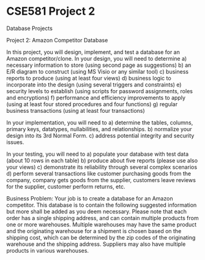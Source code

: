 # CSE581 Project 2
Database Projects


Project 2: Amazon Competitor Database

In this project, you will design, implement, and test a database for an Amazon competitor/clone. In your design, you will need to determine
  a) necessary information to store (using second page as suggestions)
  b) an E/R diagram to construct (using MS Visio or any similar tool)
  c) business reports to produce (using at least four views)
  d) business logic to incorporate into the design (using several triggers and constraints)
  e) security levels to establish (using scripts for password assignments, roles and encryptions)
  f) performance and efficiency improvements to apply (using at least four stored procedures and four functions)
  g) regular business transactions (using at least four transactions)

In your implementation, you will need to
  a) determine the tables, columns, primary keys, datatypes, nullabilities, and relationships.
  b) normalize your design into its 3rd Normal Form.
  c) address potential integrity and security issues.

In your testing, you will need to
  a) populate your database with test data (about 10 rows in each table)
  b) produce about five reports (please use also your views)
  c) demonstrate its reliability through several complex scenarios
  d) perform several transactions like customer purchasing goods from the company, company gets goods from the supplier, customers leave reviews for the supplier, customer perform returns, etc.

Business Problem:
Your job is to create a database for an Amazon competitor. This database is to contain the following suggested information but more shall be added as you deem necessary. Please note that each order has a single shipping address, and can contain multiple products from one or more warehouses. Multiple warehouses may have the same product and the originating warehouse for a shipment is chosen based on the shipping cost, which can be determined by the zip codes of the originating warehouse and the shipping address. Suppliers may also have multiple products in various warehouses.
